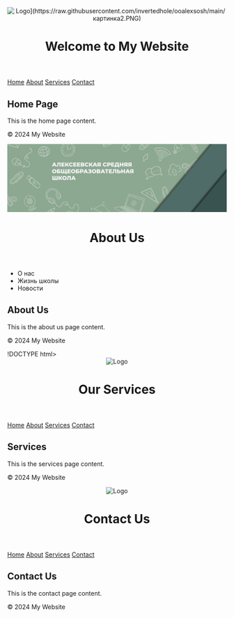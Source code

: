 <html lang="en">
<head>
    <meta charset="UTF-8">
    <meta name="viewport" content="width=device-width, initial-scale=1.0">
    <title>My Website</title>
    <link rel="stylesheet" href="styles.css">
</head>
<body>
    <header>
        <img src="[images/logo.png" alt="Logo](https://raw.githubusercontent.com/invertedhole/ooalexsosh/main/картинка2.PNG)">
        <h1>Welcome to My Website</h1>
    </header>
    <nav>
        <a href="index.html">Home</a>
        <a href="about.html">About</a>
        <a href="services.html">Services</a>
        <a href="contact.html">Contact</a>
    </nav>
    <div class="content">
        <h2>Home Page</h2>
        <p>This is the home page content.</p>
    </div>
    <footer>
        <p>&copy; 2024 My Website</p>
    </footer>
    <script src="scripts.js"></script>
</body>
</html>
<style>
tabs {
            display: flex;
            list-style: none;
            margin: 0;
            padding: 0;
             overflow: hidden;
    border: none;
    background-color: #8FBC8F;
    body {
    font-family: Arial, sans-serif;
    margin: 0;
    padding: 0;
}
header {
    background-color: #333;
    color: white;
    padding: 10px 0;
    text-align: center;
}
nav {
    display: flex;
    justify-content: center;
    background-color: #444;
}
nav a {
    color: white;
    padding: 14px 20px;
    text-decoration: none;
    text-align: center;
}
nav a:hover {
    background-color: #555;
}
.content {
    padding: 20px;
}
footer {
    background-color: #333;
    color: white;
    text-align: center;
    padding: 10px 0;
    position: fixed;
    width: 100%;
    bottom: 0;
}
</style>
    <!DOCTYPE html>
<html lang="en">
<head>
    <meta charset="UTF-8">
    <meta name="viewport" content="width=device-width, initial-scale=1.0">
    <title>About Us</title>
    <link rel="stylesheet" href="styles.css">
</head>
<body>
    <header>
        <img src="https://raw.githubusercontent.com/invertedhole/ooalexsosh/main/картинка2.PNG">
        <h1>About Us</h1>
    </header>
    <nav>
          <ul class="tabs">
            <li class="active" data-tab="tab1">О нас</li>
            <li data-tab="tab2">Жизнь школы</li>
            <li data-tab="tab3">Новости</li>
        </ul>
    </nav>
    <div class="content">
        <h2>About Us</h2>
        <p>This is the about us page content.</p>
    </div>
    <footer>
        <p>&copy; 2024 My Website</p>
    </footer>
    <script src="scripts.js"></script>
</body>
</html>
!DOCTYPE html>
<html lang="en">
<head>
    <meta charset="UTF-8">
    <meta name="viewport" content="width=device-width, initial-scale=1.0">
    <title>Services</title>
    <link rel="stylesheet" href="styles.css">
</head>
<body>
    <header>
        <img src="images/logo.png" alt="Logo">
        <h1>Our Services</h1>
    </header>
    <nav>
        <a href="index.html">Home</a>
        <a href="about.html">About</a>
        <a href="services.html">Services</a>
        <a href="contact.html">Contact</a>
    </nav>
    <div class="content">
        <h2>Services</h2>
        <p>This is the services page content.</p>
    </div>
    <footer>
        <p>&copy; 2024 My Website</p>
    </footer>
    <script src="scripts.js"></script>
</body>
</html>
<!DOCTYPE html>
<html lang="en">
<head>
    <meta charset="UTF-8">
    <meta name="viewport" content="width=device-width, initial-scale=1.0">
    <title>Contact Us</title>
    <link rel="stylesheet" href="styles.css">
</head>
<body>
    <header>
        <img src="images/logo.png" alt="Logo">
        <h1>Contact Us</h1>
    </header>
    <nav>
        <a href="index.html">Home</a>
        <a href="about.html">About</a>
        <a href="services.html">Services</a>
        <a href="contact.html">Contact</a>
    </nav>
    <div class="content">
        <h2>Contact Us</h2>
        <p>This is the contact page content.</p>
    </div>
    <footer>
        <p>&copy; 2024 My Website</p>
    </footer>
    <script src="scripts.js"></script>
</body>
</html>
<script>
// Simple script to highlight the current page in the navigation menu
document.addEventListener("DOMContentLoaded", function () {
    const currentPath = window.location.pathname;
    const navLinks = document.querySelectorAll("nav a");
    navLinks.forEach(link => {
        if (link.getAttribute("href") === currentPath) {
            link.style.backgroundColor = "#555";
         // JavaScript для управления вкладками
        const tabs = document.querySelectorAll('.tabs li');
        const tabContents = document.querySelectorAll('.tab-content');
        tabs.forEach(tab => {
            tab.addEventListener('click', () => {
                const targetTab = tab.dataset.tab;
                const targetContent = document.getElementById(targetTab);
                tabs.forEach(tab => {
                    tab.classList.remove('active');
                });
                tabContents.forEach(content => {
                    content.classList.remove('active');
                });
                tab.classList.add('active');
                targetContent.classList.add('active');
        }
    });
});
